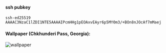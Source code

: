 #### ssh pubkey 
`ssh-ed25519 AAAAC3NzaC1lZDI1NTE5AAAAIPcmHHg1pEOAxvEAyr6p5MY0m3/+BOn8nJOcAf7mMaej`
#### Wallpaper (Chkhunderi Pass, Georgia):
![wallpaper](https://github.com/user-attachments/assets/bab293e8-a137-4185-8728-ac5359894c39)
